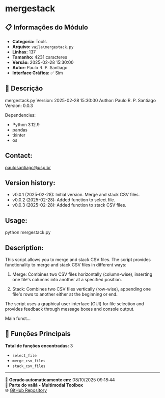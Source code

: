 # mergestack

## 📋 Informações do Módulo

- **Categoria:** Tools
- **Arquivo:** `vaila\mergestack.py`
- **Linhas:** 137
- **Tamanho:** 4231 caracteres
- **Versão:** 2025-02-28 15:30:00
- **Autor:** Paulo R. P. Santiago
- **Interface Gráfica:** ✅ Sim

## 📖 Descrição


mergestack.py
Version: 2025-02-28 15:30:00
Author: Paulo R. P. Santiago
Version: 0.0.3

Dependencies:
- Python 3.12.9
- pandas
- tkinter
- os

Contact:
--------
paulosantiago@usp.br

Version history:
----------------
- v0.0.1 (2025-02-28): Initial version. Merge and stack CSV files.
- v0.0.2 (2025-02-28): Added function to select file.
- v0.0.3 (2025-02-28): Added function to stack CSV files.

Usage:
------
python mergestack.py

Description:
------------
This script allows you to merge and stack CSV files.
The script provides functionality to merge and stack CSV files in different ways:

1. Merge: Combines two CSV files horizontally (column-wise), inserting one file's columns
   into another at a specified position.

2. Stack: Combines two CSV files vertically (row-wise), appending one file's rows
   to another either at the beginning or end.

The script uses a graphical user interface (GUI) for file selection and provides
feedback through message boxes and console output.

Main funct...

## 🔧 Funções Principais

**Total de funções encontradas:** 3

- `select_file`
- `merge_csv_files`
- `stack_csv_files`




---

📅 **Gerado automaticamente em:** 08/10/2025 09:18:44  
🔗 **Parte do vailá - Multimodal Toolbox**  
🌐 [GitHub Repository](https://github.com/vaila-multimodaltoolbox/vaila)
